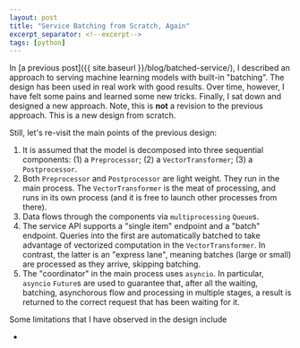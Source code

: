 ```yaml
---
layout: post
title: "Service Batching from Scratch, Again"
excerpt_separator: <!--excerpt-->
tags: [python]
---
```


In [a previous post]({{ site.baseurl }}/blog/batched-service/), I described an approach to serving machine learning models with built-in "batching". The design has been used in real work with good results. Over time, however, I have felt some pains and learned some new tricks. Finally, I sat down and designed a new approach. Note, this is **not** a revision to the previous approach. This is a new design from scratch. <!--excerpt-->

Still, let's re-visit the main points of the previous design:

1. It is assumed that the model is decomposed into three sequential components: (1) a `Preprocessor`; (2) a `VectorTransformer`; (3) a `Postprocessor`.
2. Both `Preprocessor` and `Postprocessor` are light weight. They run in the main process. The `VectorTransformer` is the meat of processing, and runs in its own process (and it is free to launch other processes from there).
3. Data flows through the components via `multiprocessing` `Queue`s.
4. The service API supports a "single item" endpoint and a "batch" endpoint. Queries into the first are automatically batched to take advantage of vectorized computation in the `VectorTransformer`. In contrast, the latter is an "express lane", meaning batches (large or small) are processed as they arrive, skipping batching.
5. The "coordinator" in the main process uses `asyncio`.
 In particular, `asyncio` `Future`s are used to guarantee that, after all the waiting, batching, asynchorous flow and processing in multiple stages, a result is returned to the correct request that has been waiting for it.

Some limitations that I have observed in the design include

-